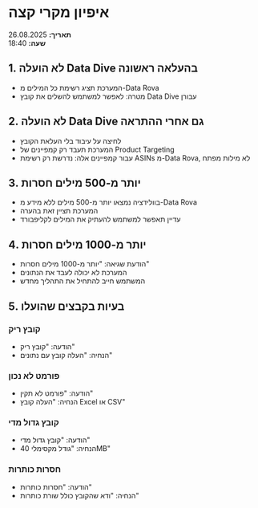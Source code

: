 # איפיון מקרי קצה
**תאריך:** 26.08.2025  
**שעה:** 18:40

## 1. לא הועלה Data Dive בהעלאה ראשונה
- המערכת תציג רשימת כל המילים מ-Data Rova
- מטרה: לאפשר למשתמש להשלים את קובץ Data Dive עבורן

## 2. לא הועלה Data Dive גם אחרי ההתראה
- לחיצה על עיבוד בלי העלאת הקובץ
- המערכת תעבד רק קמפיינים של Product Targeting
- עבור קמפיינים אלה: נדרשת רק רשימת ASINs מ-Data Rova, לא מילות מפתח

## 3. יותר מ-500 מילים חסרות
- בוולידציה נמצאו יותר מ-500 מילים ללא מידע מ-Data Rova
- המערכת תציין זאת בהערה
- עדיין תאפשר למשתמש להעתיק את המילים לקליפבורד

## 4. יותר מ-1000 מילים חסרות
- הודעת שגיאה: "יותר מ-1000 מילים חסרות"
- המערכת לא יכולה לעבד את הנתונים
- המשתמש חייב להתחיל את התהליך מחדש

## 5. בעיות בקבצים שהועלו

### קובץ ריק
- הודעה: "קובץ ריק"
- הנחיה: "העלה קובץ עם נתונים"

### פורמט לא נכון
- הודעה: "פורמט לא תקין"
- הנחיה: "העלה קובץ Excel או CSV"

### קובץ גדול מדי
- הודעה: "קובץ גדול מדי"
- הנחיה: "גודל מקסימלי 40MB"

### חסרות כותרות
- הודעה: "חסרות כותרות"
- הנחיה: "ודא שהקובץ כולל שורת כותרות"